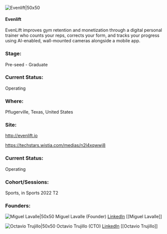 

![Evenlift|50x50](https://apimg.techstars.com/connect/images/image_files/62c740c0db450b000890fd10/original/evenlift.jpeg)

#### Evenlift
EvenLift improves gym retention and monetization through a digital personal trainer who counts your reps, corrects your form, and tracks your progress using AI-enabled, wall-mounted cameras alongside a mobile app.

### Stage: 
Pre-seed - Graduate 

### Current Status: 
Operating

### Where:
Pflugerville, Texas, United States

### Site:
http://evenlift.io

https://techstars.wistia.com/medias/n2l4xqwwj8



### Current Status: 
Operating

### Cohort/Sessions: 
Sports, in Sports 2022 T2

### Founders: 

![Miguel Lavalle|50x50](https://www.f6s.com/content-resource/profiles/3028923_th2.jpg) Miguel Lavalle (Founder) [LinkedIn](https://linkedin.com/in/miguel-lavalle-4295a122) [[Miguel Lavalle]]

![Octavio Trujillo|50x50](https://www.f6s.com/content-resource/profiles/3029996_th2.jpg) Octavio Trujillo (CTO) [LinkedIn](https://linkedin.com/in/octavio-trujillo-torres-30b53260) [[Octavio Trujillo]]


